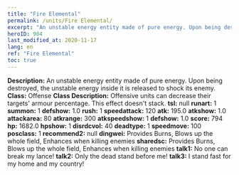 ```yaml
---
title: "Fire Elemental"
permalink: /units/Fire Elemental/
excerpt: "An unstable energy entity made of pure energy. Upon being destroyed, the unstable energy inside it is released to shock its enemy."
heroID: 904
last_modified_at: 2020-11-17
lang: en
ref: "Fire Elemental"
toc: true
---
```

 **Description:** An unstable energy entity made of pure energy. Upon being destroyed, the unstable energy inside it is released to shock its enemy.
 **Class:** Offense
 **Class Description:** Offensive units can decrease their targets' armour percentage. This effect doesn't stack.
 **tsl:** null
 **runart:** 1
 **summon:** 1
 **defshow:** 1.0
 **rush:** 1
 **speedattack:** 120
 **atk:** 195.0
 **atkshow:** 1.0
 **attackarea:** 80
 **atkrange:** 300
 **atkspeedshow:** 1
 **defshow:** 1.0
 **score:** 794
 **hp:** 1682.0
 **hpshow:** 1
 **disrdcvol:** 40
 **deadtype:** 1
 **speedmove:** 100
 **posclass:** 1
 **recommend2:** null
 **dingwei:** Provides Burns, Blows up the whole field, Enhances when killing enemies
 **sharedsc:** Provides Burns, Blows up the whole field, Enhances when killing enemies
 **talk1:** No one can break my lance!
 **talk2:** Only the dead stand before me!
 **talk3:** I stand fast for my home and my country!
